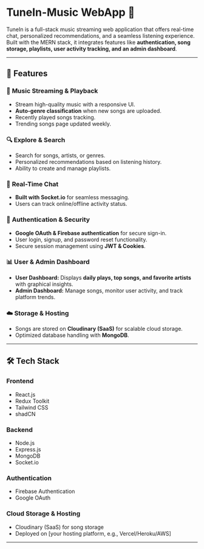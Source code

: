 # TuneIn-Music WebApp 🎵

TuneIn is a full-stack music streaming web application that offers real-time chat, personalized recommendations, and a seamless listening experience. Built with the MERN stack, it integrates features like **authentication, song storage, playlists, user activity tracking, and an admin dashboard**.

---

## 🚀 Features

### 🎼 **Music Streaming & Playback**
- Stream high-quality music with a responsive UI.
- **Auto-genre classification** when new songs are uploaded.
- Recently played songs tracking.
- Trending songs page updated weekly.

### 🔍 **Explore & Search**
- Search for songs, artists, or genres.
- Personalized recommendations based on listening history.
- Ability to create and manage playlists.

### 💬 **Real-Time Chat**
- **Built with Socket.io** for seamless messaging.
- Users can track online/offline activity status.

### 🔐 **Authentication & Security**
- **Google OAuth & Firebase authentication** for secure sign-in.
- User login, signup, and password reset functionality.
- Secure session management using **JWT & Cookies**.

### 📊 **User & Admin Dashboard**
- **User Dashboard:** Displays **daily plays, top songs, and favorite artists** with graphical insights.
- **Admin Dashboard:** Manage songs, monitor user activity, and track platform trends.

### ☁️ **Storage & Hosting**
- Songs are stored on **Cloudinary (SaaS)** for scalable cloud storage.
- Optimized database handling with **MongoDB**.

---

## 🛠️ Tech Stack

### **Frontend**
- React.js
- Redux Toolkit
- Tailwind CSS
- shadCN

### **Backend**
- Node.js
- Express.js
- MongoDB
- Socket.io

### **Authentication**
- Firebase Authentication
- Google OAuth

### **Cloud Storage & Hosting**
- Cloudinary (SaaS) for song storage
- Deployed on [your hosting platform, e.g., Vercel/Heroku/AWS]

---
